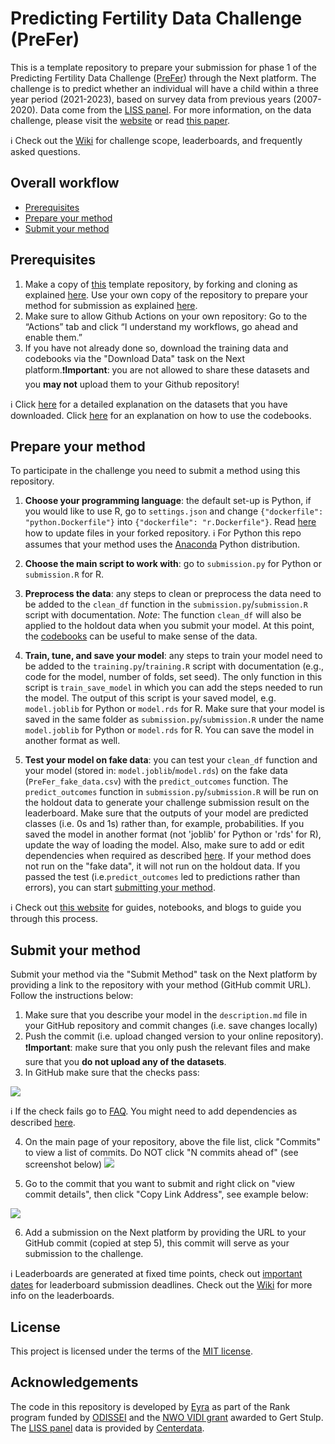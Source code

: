 # Predicting Fertility Data Challenge (PreFer)

This is a template repository to prepare your submission for phase 1 of the Predicting Fertility Data Challenge ([PreFer](https://preferdatachallenge.nl)) through the Next platform. The challenge is to predict whether an individual will have a child within a three year period (2021-2023), based on survey data from previous years (2007-2020). Data come from the [LISS panel](https://www.centerdata.nl/en/liss-panel). For more information, on the data challenge, please visit the [website](https://preferdatachallenge.nl) or read [this paper](https://arxiv.org/abs/2402.00705).

ℹ️ Check out the [Wiki](https://github.com/eyra/fertility-prediction-challenge/wiki/PreFer-Challenge-Wiki) for challenge scope, leaderboards, and frequently asked questions.  

## Overall workflow
- [Prerequisites](https://github.com/eyra/fertility-prediction-challenge#prerequisites) 
- [Prepare your method](https://github.com/eyra/fertility-prediction-challenge#prepare-your-method) 
- [Submit your method](https://github.com/eyra/fertility-prediction-challenge#submit-your-method
)
  
## Prerequisites

1. Make a copy of [this](https://github.com/eyra/fertility-prediction-challenge) template repository, by forking and cloning as explained [here](https://github.com/eyra/fertility-prediction-challenge/wiki/PreFer-Challenge-Wiki#how-to-fork-and-clone-this-repository). Use your own copy of the repository to prepare your method for submission as explained [here](https://github.com/eyra/fertility-prediction-challenge/tree/master#prepare-your-method).
2. Make sure to allow Github Actions on your own repository: Go to the “Actions” tab and click “I understand my workflows, go ahead and enable them.”
3. If you have not already done so, download the training data and codebooks via the "Download Data" task on the Next platform.❗️**Important**: you are not allowed to share these datasets and you **may not** upload them to your Github repository!

ℹ️ Click [here](https://preferdatachallenge.nl/posts/posts/2024-03-20-prefer-datasets.html) for a detailed explanation on the datasets that you have downloaded. Click [here](https://preferdatachallenge.nl/posts/posts/2024-03-21-prefer-codebooks.html) for an explanation on how to use the codebooks. 

## Prepare your method

To participate in the challenge you need to submit a method using this repository. 

1. **Choose your programming language**: the default set-up is Python, if you would like to use R, go to ```settings.json``` and change ```{"dockerfile": "python.Dockerfile"}``` into ```{"dockerfile": "r.Dockerfile"}```. Read [here](https://github.com/eyra/fertility-prediction-challenge/wiki#how-to-update-files-in-your-forked-repository) how to update files in your forked repository. ℹ️ For Python this repo assumes that your method uses the [Anaconda](https://docs.conda.io/projects/conda/en/stable/user-guide/install/index.html) Python distribution.

2. **Choose the main script to work with**: go to ```submission.py``` for Python or ```submission.R``` for R. 

3. **Preprocess the data**: any steps to clean or preprocess the data need to be added to the ```clean_df``` function in the `submission.py`/`submission.R` script with documentation. *Note*: The function ```clean_df``` will also be applied to the holdout data when you submit your model. At this point, the [codebooks](https://preferdatachallenge.nl/posts/posts/2024-03-21-prefer-codebooks.html) can be useful to make sense of the data.

4. **Train, tune, and save your model**: any steps to train your model need to be added to the `training.py`/`training.R` script with documentation (e.g., code for the model, number of folds, set seed). The only function in this script is `train_save_model` in which you can add the steps needed to run the model. The output of this script is your saved model, e.g. ```model.joblib``` for Python or  ```model.rds``` for R. Make sure that your model is saved in the same folder as `submission.py`/`submission.R` under the name `model.joblib` for Python or `model.rds` for R. You can save the model in another format as well.

5. **Test your model on fake data**: you can test your ```clean_df``` function and your model (stored in:  ```model.joblib```/```model.rds```) on the fake data (`PreFer_fake_data.csv`) with the ```predict_outcomes``` function. The ```predict_outcomes``` function in `submission.py`/`submission.R` will be run on the holdout data to generate your challenge submission result on the leaderboard. Make sure that the outputs of your model are predicted classes (i.e. 0s and 1s) rather than, for example, probabilities. If you saved the model in another format (not 'joblib' for Python or 'rds' for R), update the way of loading the model. Also, make sure to add or edit dependencies when required as described [here](https://github.com/eyra/fertility-prediction-challenge/wiki/PreFer-Challenge-Wiki#how-to-add-or-edit-dependencies-librariespackages). If your method does not run on the "fake data", it will not run on the holdout data. If you passed the test (i.e.```predict_outcomes``` led to predictions rather than errors), you can start [submitting your method](https://github.com/eyra/fertility-prediction-challenge/tree/master#submit-your-method). 
  
ℹ️ Check out [this website](https://preferdatachallenge.nl/posts) for guides, notebooks, and blogs to guide you through this process. 

## Submit your method

Submit your method via the "Submit Method" task on the Next platform by providing a link to the repository with your method (GitHub commit URL). Follow the instructions below:

1. Make sure that you describe your model in the `description.md` file in your GitHub repository and commit changes (i.e. save changes locally)
2. Push the commit (i.e. upload changed version to your online repository). ❗️**Important**: make sure that you only push the relevant files and make sure that you **do not upload any of the datasets**. 
3. In GitHub make sure that the checks pass:

![](https://github.com/eyra/fertility-prediction-challenge/blob/master/images/Checks%20passed.png)

ℹ️ If the check fails go to [FAQ](https://github.com/eyra/fertility-prediction-challenge/wiki/PreFer-Challenge-Wiki#frequently-asked-questions). You might need to add dependencies as described [here](https://github.com/eyra/fertility-prediction-challenge/wiki/PreFer-Challenge-Wiki#how-to-add-or-edit-dependencies-librariespackages).

4. On the main page of your repository, above the file list, click "Commits" to view a list of commits. Do NOT click "N commits ahead of" (see screenshot below)
 ![](https://github.com/eyra/fertility-prediction-challenge/blob/master/images/screenshot_commits.png)

6. Go to the commit that you want to submit and right click on "view commit details", then click "Copy Link Address", see example below:

![](https://github.com/eyra/fertility-prediction-challenge/blob/master/images/Copy%20link%20to%20commit.png)

6. Add a submission on the Next platform by providing the URL to your GitHub commit (copied at step 5), this commit will serve as your submission to the challenge.

ℹ️ Leaderboards are generated at fixed time points, check out [important dates](https://preferdatachallenge.nl/#important-dates) for leaderboard submission deadlines. Check out the [Wiki](https://github.com/eyra/fertility-prediction-challenge/wiki/PreFer-Challenge-Wiki#leaderboards) for more info on the leaderboards.

## License

This project is licensed under the terms of the [MIT license](https://github.com/eyra/fertility-prediction-challenge/blob/master/LICENSE).

## Acknowledgements

The code in this repository is developed by [Eyra](https://eyra.co/) as part of the Rank program funded by [ODISSEI](https://odissei-data.nl/en/) and the [NWO VIDI grant](https://www.rug.nl/gmw/news/210714-vidi-gert-stulp?lang=en) awarded to Gert Stulp. The [LISS panel](https://www.centerdata.nl/en/liss-panel) data is provided by [Centerdata](https://www.centerdata.nl/).
